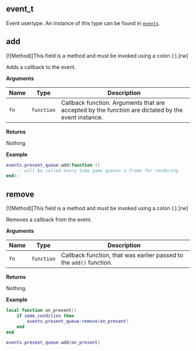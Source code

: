 ## event_t

Event usertype. An instance of this type can be found in [`events`](/api/events "There are a number of events that Fatality provides to use in the API - from various hooks, to in-game events. Each event entry is an object of event_t. This table documents events to be used by your scripts.").

## add

[![Method][This field is a method and must be invoked using a colon (:).]rw]

Adds a callback to the event.

**Arguments**

| Name | Type | Description |
| ---- | ---- | ----------- |
| `fn` | `function` | Callback function. Arguments that are accepted by the function are dictated by the event instance. |

**Returns**

Nothing.

**Example**

```lua
events.present_queue:add(function ()
    -- will be called every time game queues a frame for rendering
end);
```

## remove

[![Method][This field is a method and must be invoked using a colon (:).]rw]

Removes a callback from the event.

**Arguments**

| Name | Type | Description |
| ---- | ---- | ----------- |
| `fn` | `function` | Callback function, that was earlier passed to the `add()` function. |

**Returns**

Nothing.

**Example**

```lua
local function on_present()
    if some_condition then
        events.present_queue:remove(on_present)
    end
end

events.present_queue:add(on_present)
```